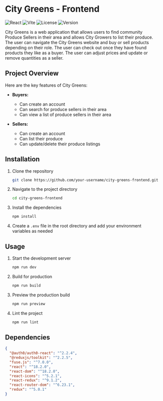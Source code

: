 # City Greens - Frontend

![React](https://img.shields.io/badge/react-v18.2.0-blue)
![Vite](https://img.shields.io/badge/vite-v5.2.0-blue)
![License](https://img.shields.io/github/license/your-username/city-greens-frontend)
![Version](https://img.shields.io/badge/version-0.0.0-blue)

City Greens is a web application that allows users to find community Produce Sellers in their area and allows City Growers to list their produce. The user can navigate the City Greens website and buy or sell products depending on their role. The user can check out once they have found products they like as a buyer. The user can adjust prices and update or remove quantities as a seller.

## Project Overview

Here are the key features of City Greens:

- **Buyers:**
  - Can create an account
  - Can search for produce sellers in their area
  - Can view a list of produce sellers in their area

- **Sellers:**
  - Can create an account
  - Can list their produce
  - Can update/delete their produce listings

## Installation

1. Clone the repository
    ```sh
    git clone https://github.com/your-username/city-greens-frontend.git
    ```
2. Navigate to the project directory
    ```sh
    cd city-greens-frontend
    ```
3. Install the dependencies
    ```sh
    npm install
    ```
4. Create a `.env` file in the root directory and add your environment variables as needed

## Usage

1. Start the development server
    ```sh
    npm run dev
    ```
2. Build for production
    ```sh
    npm run build
    ```
3. Preview the production build
    ```sh
    npm run preview
    ```
4. Lint the project
    ```sh
    npm run lint
    ```

## Dependencies

```json
{
  "@auth0/auth0-react": "^2.2.4",
  "@reduxjs/toolkit": "^2.2.5",
  "fuse.js": "^7.0.0",
  "react": "^18.2.0",
  "react-dom": "^18.2.0",
  "react-icons": "^5.2.1",
  "react-redux": "^9.1.2",
  "react-router-dom": "^6.23.1",
  "redux": "^5.0.1"
}

